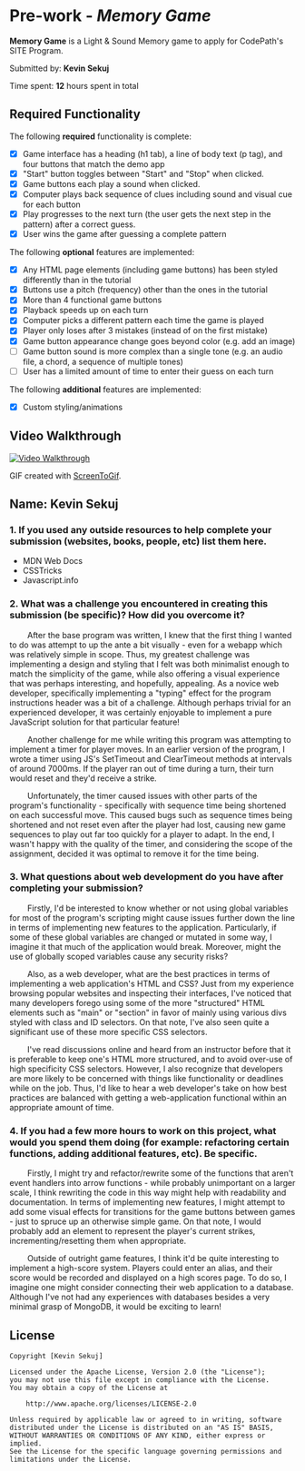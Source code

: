 # Pre-work - *Memory Game*

**Memory Game** is a Light & Sound Memory game to apply for CodePath's SITE Program. 

Submitted by: **Kevin Sekuj**

Time spent: **12** hours spent in total

## Required Functionality

The following **required** functionality is complete:

* [x] Game interface has a heading (h1 tab), a line of body text (p tag), and four buttons that match the demo app
* [x] "Start" button toggles between "Start" and "Stop" when clicked. 
* [x] Game buttons each play a sound when clicked. 
* [x] Computer plays back sequence of clues including sound and visual cue for each button
* [x] Play progresses to the next turn (the user gets the next step in the pattern) after a correct guess. 
* [x] User wins the game after guessing a complete pattern

The following **optional** features are implemented:

* [x] Any HTML page elements (including game buttons) has been styled differently than in the tutorial
* [x] Buttons use a pitch (frequency) other than the ones in the tutorial
* [x] More than 4 functional game buttons
* [x] Playback speeds up on each turn
* [x] Computer picks a different pattern each time the game is played
* [x] Player only loses after 3 mistakes (instead of on the first mistake)
* [x] Game button appearance change goes beyond color (e.g. add an image)
* [ ] Game button sound is more complex than a single tone (e.g. an audio file, a chord, a sequence of multiple tones)
* [ ] User has a limited amount of time to enter their guess on each turn

The following **additional** features are implemented:

- [x] Custom styling/animations

## Video Walkthrough


<a href="https://gifyu.com/image/ZVFB"><img src="https://s4.gifyu.com/images/memoryGame.gif" title="Video Walkthrough" alt="Video Walkthrough" border="0" /></a>

GIF created with [ScreenToGif](http://www.screentogif.com.com).

<h2>Name: Kevin Sekuj</h2>

<h3>1. If you used any outside resources to help complete your submission (websites, books, people, etc) list them here.</h3>

<ul>
  <li>MDN Web Docs</li>
  <li>CSSTricks</li>
  <li>Javascript.info</li>
</ul>

<h3>2. What was a challenge you encountered in creating this submission (be specific)? How did you overcome it?</h3>

<p>
&nbsp;&nbsp;&nbsp;&nbsp;&nbsp;&nbsp;&nbsp; After the base program was written, I knew that the first thing I wanted to do was attempt to up the ante a bit
visually - even for a webapp which was relatively simple in scope. Thus, my greatest challenge was implementing
a design and styling that I felt was both minimalist enough to match the simplicity of the game, while also offering
a visual experience that was perhaps interesting, and hopefully, appealing. As a novice web developer, specifically
implementing a "typing" effect for the program instructions header was a bit of a challenge. Although perhaps trivial for
an experienced developer, it was certainly enjoyable to implement a pure JavaScript solution for that particular feature!
</p>

<p>
&nbsp;&nbsp;&nbsp;&nbsp;&nbsp;&nbsp;&nbsp; Another challenge for me while writing this program was attempting to implement a timer for
player moves. In an earlier version of the program, I wrote a timer using JS's SetTimeout and ClearTimeout methods
at intervals of around 7000ms. If the player ran out of time during a turn, their turn would reset and they'd receive
  a strike. </p>
  
<p>&nbsp;&nbsp;&nbsp;&nbsp;&nbsp;&nbsp;&nbsp; Unfortunately, the timer caused issues with other parts of the program's functionality - specifically
with sequence time being shortened on each successful move. This caused bugs such as sequence times being shortened and
not reset even after the player had lost, causing new game sequences to play out far too quickly for a player to adapt.
In the end, I wasn't happy with the quality of the timer, and considering the scope of the assignment, decided it was optimal
  to remove it for the time being.</p>

<h3>3. What questions about web development do you have after completing your submission?</h3>

&nbsp;&nbsp;&nbsp;&nbsp;&nbsp;&nbsp;&nbsp; Firstly, I'd be interested to know whether or not using global variables
for most of the program's scripting might cause issues further down the line in terms of implementing new features to the application. Particularly,
if some of these global variables are changed or mutated in some way, I imagine it that much of the application would break. Moreover, might the use
of globally scoped variables cause any security risks?

&nbsp;&nbsp;&nbsp;&nbsp;&nbsp;&nbsp;&nbsp; Also, as a web developer, what are the best practices in terms of implementing a web application's HTML and CSS? Just
from my experience browsing popular websites and inspecting their interfaces, I've noticed that many developers forego using some of the
more "structured" HTML elements such as "main" or "section" in favor of mainly using various divs styled with class and ID selectors. On that note, I've also seen
quite a significant use of these more specific CSS selectors.

&nbsp;&nbsp;&nbsp;&nbsp;&nbsp;&nbsp;&nbsp; I've read discussions online and heard from an instructor before that it is preferable to keep one's HTML
more structured, and to avoid over-use of high specificity CSS selectors. However, I also recognize that developers are more likely to be concerned with
things like functionality or deadlines while on the job. Thus, I'd like to hear a web developer's take on how best practices are balanced with
getting a web-application functional within an appropriate amount of time.

<h3>4. If you had a few more hours to work on this project, what would you spend them doing (for example: refactoring certain functions, adding additional features, etc). Be specific.</h3>

<p>
  &nbsp;&nbsp;&nbsp;&nbsp;&nbsp;&nbsp;&nbsp; Firstly, I might try and refactor/rewrite some of the functions that aren't event handlers into arrow functions - while probably unimportant on a larger scale,
  I think rewriting the code in this way might help with readability and documentation. In terms of implementing new features, I might attempt to add some visual
  effects for transitions for the game buttons between games - just to spruce up an otherwise simple game. On that note, I would probably add an element to represent
  the player's current strikes, incrementing/resetting them when appropriate. </p>
  
  <p> &nbsp;&nbsp;&nbsp;&nbsp;&nbsp;&nbsp;&nbsp;  Outside of outright game features, I think it'd be quite interesting to implement
  a high-score system. Players could enter an alias, and their score would be recorded and displayed on a high scores page. To do so, I imagine one might
  consider connecting their web application to a database. Although I've not had any experiences with databases besides a very minimal grasp of MongoDB, it would
  be exciting to learn!
</p>

## License

    Copyright [Kevin Sekuj]

    Licensed under the Apache License, Version 2.0 (the "License");
    you may not use this file except in compliance with the License.
    You may obtain a copy of the License at

        http://www.apache.org/licenses/LICENSE-2.0

    Unless required by applicable law or agreed to in writing, software
    distributed under the License is distributed on an "AS IS" BASIS,
    WITHOUT WARRANTIES OR CONDITIONS OF ANY KIND, either express or implied.
    See the License for the specific language governing permissions and
    limitations under the License.

